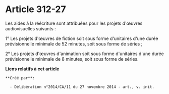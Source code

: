 # Article 312-27

Les aides à la réécriture sont attribuées pour les projets d'œuvres audiovisuelles suivants : 

1° Les projets d'œuvres de fiction soit sous forme d'unitaires d'une durée prévisionnelle minimale de 52 minutes, soit sous
forme de séries ; 

2° Les projets d'œuvres d'animation soit sous forme d'unitaires d'une durée prévisionnelle minimale de 8 minutes, soit sous
forme de séries.

**Liens relatifs à cet article**

	**Créé par**:

	  - Délibération n°2014/CA/11 du 27 novembre 2014 - art., v. init.
